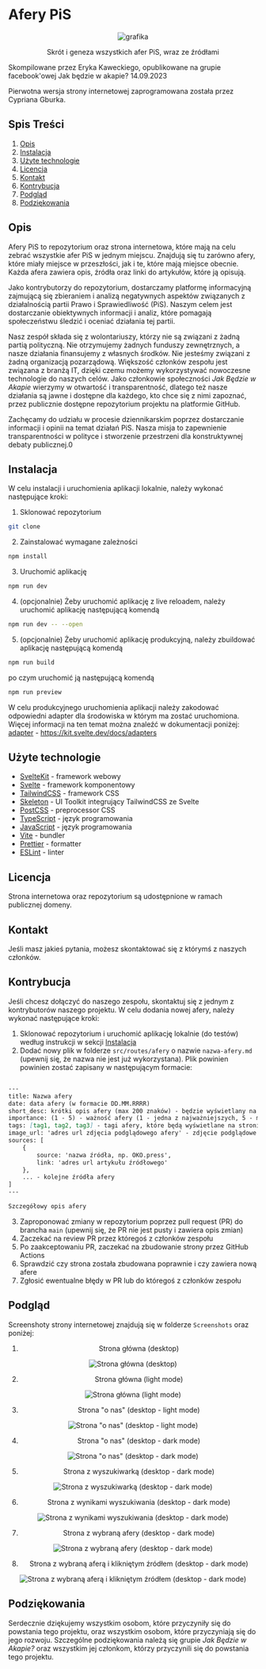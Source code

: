 # Afery PiS

<div align="center">

![grafika](https://github.com/stackingsaunter/Afery-PiS/assets/68239231/42897529-9fdc-46a4-92ed-632c089564b2)

Skrót i geneza wszystkich afer PiS, wraz ze źródłami

</div>

Skompilowane przez Eryka Kaweckiego, opublikowane na grupie facebook'owej Jak będzie w akapie? 14.09.2023

Pierwotna wersja strony internetowej zaprogramowana została przez Cypriana Gburka.

## Spis Treści

1. [Opis](#opis)
2. [Instalacja](#instalacja)
3. [Użyte technologie](#użyte-technologie)
4. [Licencja](#licencja)
5. [Kontakt](#kontakt)
6. [Kontrybucja](#kontrybucja)
7. [Podgląd](#podgląd)
8. [Podziękowania](#podziękowania)

## Opis

Afery PiS to repozytorium oraz strona internetowa, które mają na celu zebrać wszystkie afer PiS w jednym miejscu. Znajdują się tu zarówno afery, które miały miejsce w przeszłości, jak i te, które mają miejsce obecnie. Każda afera zawiera opis, źródła oraz linki do artykułów, które ją opisują.

Jako kontrybutorzy do repozytorium, dostarczamy platformę informacyjną zajmującą się zbieraniem i analizą negatywnych aspektów związanych z działalnością partii Prawo i Sprawiedliwość (PiS). Naszym celem jest dostarczanie obiektywnych informacji i analiz, które pomagają społeczeństwu śledzić i oceniać działania tej partii.

Nasz zespół składa się z wolontariuszy, którzy nie są związani z żadną partią polityczną. Nie otrzymujemy żadnych funduszy zewnętrznych, a nasze działania finansujemy z własnych środków. Nie jesteśmy związani z żadną organizacją pozarządową. Większość członków zespołu jest związana z branżą IT, dzięki czemu możemy wykorzystywać nowoczesne technologie do naszych celów. Jako członkowie społeczności _Jak Będzie w Akapie_ wierzymy w otwartość i transparentność, dlatego też nasze działania są jawne i dostępne dla każdego, kto chce się z nimi zapoznać, przez publicznie dostępne repozytorium projektu na platformie GitHub.

Zachęcamy do udziału w procesie dziennikarskim poprzez dostarczanie informacji i opinii na temat działań PiS. Nasza misja to zapewnienie transparentności w polityce i stworzenie przestrzeni dla konstruktywnej debaty publicznej.0

## Instalacja

W celu instalacji i uruchomienia aplikacji lokalnie, należy wykonać następujące kroki:

1. Sklonować repozytorium

```sh
git clone
```

2. Zainstalować wymagane zależności

```sh
npm install
```

3. Uruchomić aplikację

```sh
npm run dev
```

4. (opcjonalnie) Żeby uruchomić aplikację z live reloadem, należy uruchomić aplikację następującą komendą

```sh
npm run dev -- --open
```

5. (opcjonalnie) Żeby uruchomić aplikację produkcyjną, należy zbuildować aplikację następującą komendą

```sh
npm run build
```

po czym uruchomić ją następującą komendą

```sh
npm run preview
```

W celu produkcyjnego uruchomienia aplikacji należy zakodować odpowiedni adapter dla środowiska w którym ma zostać uruchomiona. Więcej informacji na ten temat można znaleźć w dokumentacji poniżej:
[adapter](https://kit.svelte.dev/docs/adapters) - https://kit.svelte.dev/docs/adapters

## Użyte technologie

- [SvelteKit](https://kit.svelte.dev/) - framework webowy
- [Svelte](https://svelte.dev/) - framework komponentowy
- [TailwindCSS](https://tailwindcss.com/) - framework CSS
- [Skeleton](https://www.skeleton.dev/) - UI Toolkit integrujący TailwindCSS ze Svelte
- [PostCSS](https://postcss.org/) - preprocessor CSS
- [TypeScript](https://www.typescriptlang.org/) - język programowania
- [JavaScript](https://www.javascript.com/) - język programowania
- [Vite](https://vitejs.dev/) - bundler
- [Prettier](https://prettier.io/) - formatter
- [ESLint](https://eslint.org/) - linter

## Licencja

Strona internetowa oraz repozytorium są udostępnione w ramach publicznej domeny.

## Kontakt

Jeśli masz jakieś pytania, możesz skontaktować się z którymś z naszych członków.

## Kontrybucja

Jeśli chcesz dołączyć do naszego zespołu, skontaktuj się z jednym z kontrybutorów naszego projektu. W celu dodania nowej afery, należy wykonać następujące kroki:

1. Sklonować repozytorium i uruchomić aplikację lokalnie (do testów) według instrukcji w sekcji [Instalacja](#instalacja)
2. Dodać nowy plik w folderze `src/routes/afery` o nazwie `nazwa-afery.md` (upewnij się, że nazwa nie jest już wykorzystana). Plik powinien powinien zostać zapisany w następującym formacie:

```md

---
title: Nazwa afery
date: data afery (w formacie DD.MM.RRRR)
short_desc: krótki opis afery (max 200 znaków) - będzie wyświetlany na stronie głównej
importance: (1 - 5) - ważność afery (1 - jedna z najważniejszych, 5 - mniej ważna)
tags: [tag1, tag2, tag3] - tagi afery, które będą wyświetlane na stronie głównej i dzięki którym będzie można filtrować afery
image_url: 'adres url zdjęcia podglądowego afery' - zdjęcie podglądowe afery, które będzie wyświetlane na stronie afery (może być puste)
sources: [
    {
        source: 'nazwa źródła, np. OKO.press',
        link: 'adres url artykułu źródłowego'
    },
    ... - kolejne źródła afery
]
---

Szczegółowy opis afery 
```

3. Zaproponować zmiany w repozytorium poprzez pull request (PR) do brancha `main` (upewnij się, że PR nie jest pusty i zawiera opis zmian)
4. Zaczekać na review PR przez któregoś z członków zespołu
5. Po zaakceptowaniu PR, zaczekać na zbudowanie strony przez GitHub Actions
6. Sprawdzić czy strona została zbudowana poprawnie i czy zawiera nową afere
7. Zgłosić ewentualne błędy w PR lub do któregoś z członków zespołu

## Podgląd

Screenshoty strony internetowej znajdują się w folderze `Screenshots` oraz poniżej:

<div align="center">

1. Strona główna (desktop)

![Strona główna (desktop)](/Screenshots/1.png)

2. Strona główna (light mode)

![Strona główna (light mode)](/Screenshots/2.png)

3. Strona "o nas" (desktop - light mode)

![Strona "o nas" (desktop - light mode)](/Screenshots/3.png)

4. Strona "o nas" (desktop - dark mode)

![Strona "o nas" (desktop - dark mode)](/Screenshots/4.png)

5. Strona z wyszukiwarką (desktop - dark mode)

![Strona z wyszukiwarką (desktop - dark mode)](/Screenshots/5.png)

6. Strona z wynikami wyszukiwania (desktop - dark mode)

![Strona z wynikami wyszukiwania (desktop - dark mode)](/Screenshots/6.png)

7. Strona z wybraną afery (desktop - dark mode)

![Strona z wybraną afery (desktop - dark mode)](/Screenshots/7.png)

8. Strona z wybraną aferą i klikniętym źródłem (desktop - dark mode)

![Strona z wybraną aferą i klikniętym źródłem (desktop - dark mode)](/Screenshots/8.png)

</div>

## Podziękowania

Serdecznie dziękujemy wszystkim osobom, które przyczyniły się do powstania tego projektu, oraz wszystkim osobom, które przyczyniają się do jego rozwoju. Szczególne podziękowania należą się grupie *Jak Będzie w Akapie?* oraz wszystkim jej członkom, którzy przyczynili się do powstania tego projektu.
